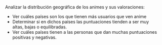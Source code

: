 Analizar la distribución geográfica de los animes y sus valoraciones:
* Ver cuáles países son los que tienen más usuarios que ven anime
* Determinar si en dichos países las puntuaciones tienden a ser muy altas, bajas o equilibradas.
* Ver cuáles países tienen a las personas que dan muchas puntuaciones positivas y negativas.

